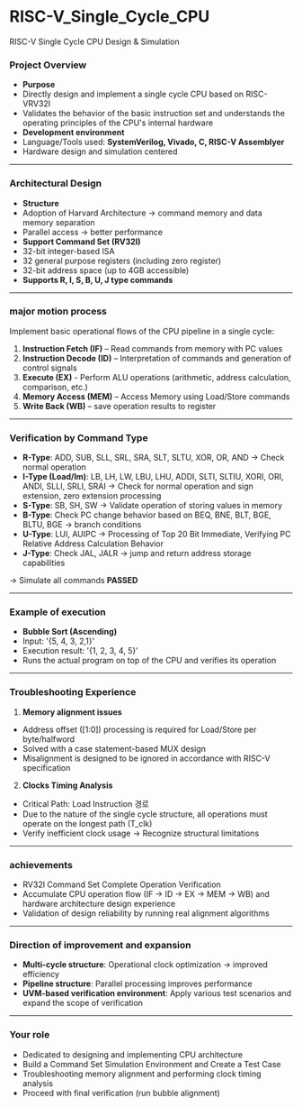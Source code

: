 # RISC-V_Single_Cycle_CPU
RISC-V Single Cycle CPU Design &amp; Simulation

### Project Overview

- **Purpose**
- Directly design and implement a single cycle CPU based on RISC-VRV32I
- Validates the behavior of the basic instruction set and understands the operating principles of the CPU's internal hardware
- **Development environment**
- Language/Tools used: **SystemVerilog, Vivado, C, RISC-V Assemblyer**
- Hardware design and simulation centered

---

### Architectural Design

- **Structure**
- Adoption of Harvard Architecture → command memory and data memory separation
- Parallel access → better performance
- **Support Command Set (RV32I)**
- 32-bit integer-based ISA
- 32 general purpose registers (including zero register)
- 32-bit address space (up to 4GB accessible)
- **Supports R, I, S, B, U, J type commands**

---

### major motion process

Implement basic operational flows of the CPU pipeline in a single cycle:

1. **Instruction Fetch (IF)** – Read commands from memory with PC values
2. **Instruction Decode (ID)** – Interpretation of commands and generation of control signals
3. **Execute (EX)** - Perform ALU operations (arithmetic, address calculation, comparison, etc.)
4. **Memory Access (MEM)** – Access Memory using Load/Store commands
5. **Write Back (WB)** – save operation results to register

---

### Verification by Command Type

- **R-Type**: ADD, SUB, SLL, SRL, SRA, SLT, SLTU, XOR, OR, AND → Check normal operation
- **I-Type (Load/Im)**: LB, LH, LW, LBU, LHU, ADDI, SLTI, SLTIU, XORI, ORI, ANDI, SLLI, SRLI, SRAI → Check for normal operation and sign extension, zero extension processing
- **S-Type**: SB, SH, SW → Validate operation of storing values in memory
- **B-Type**: Check PC change behavior based on BEQ, BNE, BLT, BGE, BLTU, BGE → branch conditions
- **U-Type**: LUI, AUIPC → Processing of Top 20 Bit Immediate, Verifying PC Relative Address Calculation Behavior
- **J-Type**: Check JAL, JALR → jump and return address storage capabilities

→ Simulate all commands **PASSED**

---

### Example of execution

- **Bubble Sort (Ascending)**
- Input: '{5, 4, 3, 2,1}'
- Execution result: '{1, 2, 3, 4, 5}'
- Runs the actual program on top of the CPU and verifies its operation

---

### Troubleshooting Experience

1. **Memory alignment issues**
- Address offset ([1:0]) processing is required for Load/Store per byte/halfword
- Solved with a case statement-based MUX design
- Misalignment is designed to be ignored in accordance with RISC-V specification
2. **Clocks Timing Analysis**
- Critical Path: Load Instruction 경로
- Due to the nature of the single cycle structure, all operations must operate on the longest path (T_clk)
- Verify inefficient clock usage → Recognize structural limitations

---

### achievements

- RV32I Command Set Complete Operation Verification
- Accumulate CPU operation flow (IF → ID → EX → MEM → WB) and hardware architecture design experience
- Validation of design reliability by running real alignment algorithms

---

### Direction of improvement and expansion

- **Multi-cycle structure**: Operational clock optimization → improved efficiency
- **Pipeline structure**: Parallel processing improves performance
- **UVM-based verification environment**: Apply various test scenarios and expand the scope of verification

---

### Your role

- Dedicated to designing and implementing CPU architecture
- Build a Command Set Simulation Environment and Create a Test Case
- Troubleshooting memory alignment and performing clock timing analysis
- Proceed with final verification (run bubble alignment)
